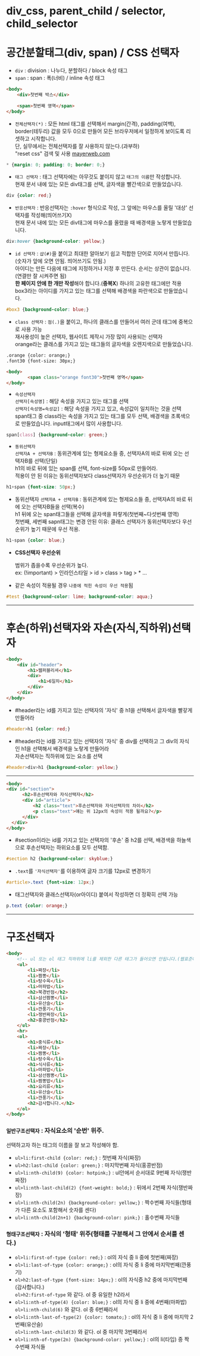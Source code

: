 # div_css, parent_child / selector, child_selector

# 공간분할태그(div, span) / CSS 선택자

- `div` : division : 나누다, 분할하다 / block 속성 태그
- `span` : span : 폭(너비) / inline 속성 태그

```html
<body>
    <div>첫번째 박스</div>
    
    <span>첫번째 영역</span>
</body>
```

- `전체선택자(*)` : 모든 html 태그를 선택해서 margin(간격), padding(여백), border(테두리) 값을 모두 0으로 만들어 모든 브라우저에서 일정하게 보이도록 리셋하고 시작합니다.  
단, 실무에서는 전체선택자를 잘 사용하지 않는다.(과부하)  
"reset css" 검색 및 사용 [mayerweb.com](http://mayerweb.com)

```css
* {margin: 0; padding: 0; border: 0;}
```

- `태그 선택자` : 태그 선택자에는 아무것도 붙이지 않고 `태그의 이름`만 작성합니다.  
현재 문서 내에 있는 모든 div태그를 선택, 글자색을 빨간색으로 만들었습니다.

```css
div {color: red;}
```

- `반응선택자` : 반응선택자는 `:hover` 형식으로 작성, 그 앞에는 마우스를 올릴 '대상' 선택자를 작성해(띄어쓰기X)  
현재 문서 내에 있는 모든 div태그에 마우스를 올렸을 때 배경색을 노랗게 만들었습니다.

```css
div:hover {background-color: yellow;}
```

- `id 선택자` : `샵(#)`을 붙이고 최대한 알아보기 쉽고 적합한 단어로 지어서 만듭니다. (숫자가 앞에 오면 안됨. 띄어쓰기도 안됨.)  
아이디는 만든 다음에 태그에 지정하거나 지정 후 만든다. 순서는 상관이 없습니다.(연결만 잘 시켜주면 됨)  
**한 페이지 안에 한 개만 작성**해야 합니다.(**중복X**) 하나의 고유한 태그에만 적용  
box3라는 아이디를 가지고 있는 태그를 선택해 배경색을 파란색으로 만들었습니다.

```css
#box3 {background-color: blue;}
```

- `class 선택자` : `점(.)`을 붙이고, 하나의 클래스를 만들어서 여러 군데 태그에 중복으로 사용 가능  
재사용성이 높은 선택자, 웹사이트 제작시 가장 많이 사용되는 선택자  
orange라는 클래스를 가지고 있는 태그들의 글자색을 오렌지색으로 만들었습니다.

```html
.orange {color: orange;}
.font30 {font-size: 30px;}

<body>
		<span class="orange font30">첫번째 영역</span>
</body>
```

- `속성선택자`  
`선택자[속성명]` : 해당 속성을 가지고 있는 태그를 선택  
`선택자[속성명=속성값]` : 해당 속성을 가지고 있고, 속성값이 일치하는 것을 선택  
span태그 중 class라는 속성을 가지고 있는 태그를 모두 선택, 배경색을 초록색으로 만들었습니다. input태그에서 많이 사용합니다.

```css
span[class] {background-color: green;}
```

- `동위선택자`  
`선택자A + 선택자B` : 동위관계에 있는 형제요소들 중, 선택자A의 바로 뒤에 오는 선택자B를 선택(단일)  
h1의 바로 뒤에 있는 span를 선택, font-size를 50px로  만들어라.  
적용이 안 된 이유는 동위선택자보다 class선택자가 우선순위가 더 높기 때문

```css
h1+span {font-size: 50px;}
```

- 동위선택자
`선택자A + 선택자B` : 동위관계에 있는 형제요소들 중, 선택자A의 바로 뒤에 오는 선택자B들을 선택(복수)  
h1 뒤에 오는 span태그들을 선택해 글자색을 파랗게(첫번째~다섯번째 영역)  
첫번째, 세번째 sapn태그는 변경 안된 이유: 클래스 선택자가 동위선택자보다 우선순위가 높기 때문에 우선 적용.

```css
h1~span {color: blue;}
```

- **CSS선택자 우선순위**
    
    범위가 좁을수록 우선순위가 높다.  
    ex: (!important) > 인라인스타일 > id > class > tag > * ...  
    
- 같은 속성이 적용될 경우 `나중에 적힌 속성이 우선 적용`됨

```css
#test {background-color: lime; background-color: aqua;}
```

---

# 후손(하위)선택자와 자손(자식,직하위)선택자

```html
<body>
	<div id="header">
	    <h1>웹퍼블리셔</h1>
	    <div>
	        <h1>6일차</h1>
	    </div>
	</div>
</body>
```

- #header라는 id를 가지고 있는 선택자의 '자식' 중 h1을 선택해서 글자색을 빨갛게 만들어라

```css
#header>h1 {color: red;}
```

- #header라는 id를 가지고 있는 선택자의 '자식' 중 div를 선택하고 그 div의 자식인 h1을 선택해서 배경색을 노랗게 만들어라  
자손선택자는 직하위에 있는 요소를 선택

```css
#header>div>h1 {background-color: yellow;}
```

---

```html
<body>
<div id="section">
      <h2>후손선택자와 자식선택자</h2>
      <div id="article">
          <h2 class="text">후손선택자와 자식선택자의 차이</h2>
          <p class="text">얘는 위 12px의 속성이 적용 될까요?</p>
      </div>
  </div>
</body>
```

- #section이라는 id를 가지고 있는 선택자의 '후손' 중 h2를 선택, 배경색을 하늘색으로 후손선택자는 하위요소를 모두 선택함.

```css
#section h2 {background-color: skyblue;}
```

- `.text`를 `'자식선택자'`를 이용하여 글자 크기를 12px로 변경하기

```css
#article>.text {font-size: 12px;}
```

- 태그선택자와 클래스선택자(or아이디) 붙여서 작성하면 더 정확히 선택 가능

```css
p.text {color: orange;}
```

---

# 구조선택자

```html
<body>
    <!-- ul 또는 ol 태그 직하위에 li를 제외한 다른 태그가 들어오면 안됩니다.(웹표준에 어긋남) 예제를 위해 작성한 것이니 참고. -->
    <ul>
        <li>짜장</li>
        <li>짬뽕</li>
        <li>탕수육</li>
        <li>마파밥</li>
        <h2>북경반점</h2>
        <li>삼선짬뽕</li>
        <li>유산슬</li>
        <li>깐풍기</li>
        <li>쟁반짜장</li>
        <h2>홍콩반점</h2>
    </ul>
    <hr>
    <ol>
        <h1>중식류</h1>
        <li>짜장</li>
        <li>짬뽕</li>
        <li>탕수육</li>
        <h1>식사류</h1>
        <li>마파밥</li>
        <li>삼선짬뽕</li>
        <li>짬뽕밥</li>
        <h1>요리류</h1>
        <li>유산슬</li>
        <li>깐풍기</li>
        <h2>감사합니다.</h2>
    </ol>
</body>
```

### `일반구조선택자` : 자식요소의 '순번' 위주.

선택하고자 하는 태그의 이름을 잘 보고 작성해야 함.  

- `ul>li:first-child {color: red;}` : 첫번째 자식(짜장)
- `ul>h2:last-child {color: green;}` : 마지막번째 자식(홍콩반점)
- `ul>li:nth-child(9) {color: hotpink;}` : ul안에서 순서대로 9번째 자식(쟁반짜장)
- `ul>li:nth-last-child(2) {font-weight: bold;}` : 뒤에서 2번째 자식(쟁반짜장)
- `ul>li:nth-child(2n) {background-color: yellow;}` : 짝수번째 자식들(형태가 다른 요소도 포함해서 숫자를 센다)
- `ul>li:nth-child(2n+1) {background-color: pink;}` : 홀수번째 자식들

### `형태구조선택자` : 자식의 '형태' 위주(형태를 구분해서 그 안에서 순서를 센다.)

- `ol>li:first-of-type {color: red;}` : ol의 자식 중 li 중에 첫번째(짜장)
- `ol>li:last-of-type {color: orange;}` : ol의 자식 중 li 중에 마지막번째(깐풍기)
- `ol>h2:last-of-type {font-size: 14px;}` : ol의 자식중 h2 중에 마지막번째(감사합니다.)  
`ol>h2:first-of-type` 와 같다. ol 중 유일한 h2라서
- `ol>li:nth-of-type(4) {color: blue;}` : ol의 자식 중 li 중에 4번째(마파밥)  
`ol>li:nth-child(6)` 와 같다. ol 중 6번째라서
- `ol>li:nth-last-of-type(2) {color: tomato;}` : ol의 자식 중 li 중에 마지막 2번째(유산슬)  
`ol>li:nth-last-child(3)` 와 같다. ol 중 마지막 3번째라서
- `ol>li:nth-of-type(2n) {background-color: yellow;}` : ol의 li(타입) 중 짝수번째 자식들